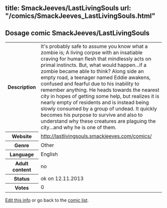 title: SmackJeeves/LastLivingSouls
url: "/comics/SmackJeeves_LastLivingSouls.html"
---
Dosage comic SmackJeeves/LastLivingSouls
-----------------------------------------

<p id="msg"></p>
<script type="text/javascript">
if (window.location.search === '?edit_info_mail=sent_ok') {
  var elem = document.getElementById("msg");
  elem.innerHTML = 'Edited information sucessfully sent for review, which is usually done daily. Thanks!';
  elem.className = 'ok';
}
</script>
<table class="comicinfo">
<tr>
<th>Description</th><td>It's probably safe to assume you know what a zombie is; A living corpse with an insatiable craving for human flesh that mindlessly acts on primal instincts. But, what would happen...if a zombie became able to think? Along side an empty road, a teenager named Eddie awakens, confused and fearful due to his inability to remember anything. He heads towards the nearest city in hopes of getting some help, but realizes it is nearly empty of residents and is instead being slowly consumed by a group of undead. It quickly becomes his purpose to survive and also to understand why these creatures are plaguing the city...and why he is one of them.</td>
</tr>
<tr>
<th>Website</th><td><a href="http://lastlivingsouls.smackjeeves.com/comics/">http://lastlivingsouls.smackjeeves.com/comics/</a></td>
</tr>
<tr>
<th>Genre</th><td>Other</td>
</tr>
<tr>
<th>Language</th><td>English</td>
</tr>
<tr>
<th>Adult content</th><td>no</td>
</tr>
<tr>
<th>Status</th><td>ok on 12.11.2013</td>
</tr>
<tr>
<th>Votes</th><td>0</td>
</tr>
</table>

[Edit this info](SmackJeeves_LastLivingSouls_edit.html) or go back to the [comic list](../comic-index.html).
